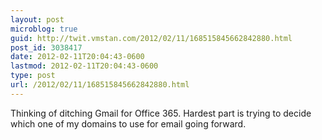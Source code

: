 ```yaml
---
layout: post
microblog: true
guid: http://twit.vmstan.com/2012/02/11/168515845662842880.html
post_id: 3038417
date: 2012-02-11T20:04:43-0600
lastmod: 2012-02-11T20:04:43-0600
type: post
url: /2012/02/11/168515845662842880.html
---
```

Thinking of ditching Gmail for Office 365. Hardest part is trying to decide which one of my domains to use for email going forward.
